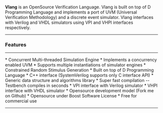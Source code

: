 <p class="lead">
	<strong>Vlang</strong> is an OpenSource Verification Language. Vlang is built on top of D Programming Language and implements a port of UVM (Universal Verification Methodology) and a discrete event simulator. Vlang interfaces with Verilog and VHDL simulators using VPI and VHPI interfaces respectively.
</p>


<!-- <img src="img/vlang_tb_arch.png" alt="alt text" class="pull-right" style="margin-bottom:20px;"> -->

<hr/>
<h3>Features</h3>
<hr/>
* Concurrent Multi-threaded Simulation Engine
* Implements a concurrency enabled UVM
* Supports multiple instantiations of simulator engines
* Constrained Random Stimulus Generation
* Built on top of D Programming Language
* C++ interface (SystemVerilog supports only C interface API)
* Generic data structure and algorithms library
* Super fast compilation -- Testbench compiles in seconds
* VPI interface with Verilog simulator
* VHPI interface with VHDL simulator
* Opensource development model (Fork me on Github)
* Opensource under Boost Software License
* Free for commercial use

<div class="clear"></div>
<hr/>

<!-- Google Code -->
<script type="text/javascript">
/* <![CDATA[ */
var google_conversion_id = 983836026;
var google_custom_params = window.google_tag_params;
var google_remarketing_only = true;
/* ]]> */
</script>
<script type="text/javascript" src="//www.googleadservices.com/pagead/conversion.js">
</script>
<noscript>
<div style="display:inline;">
<img height="1" width="1" style="border-style:none;" alt="" src="//googleads.g.doubleclick.net/pagead/viewthroughconversion/983836026/?value=0&amp;guid=ON&amp;script=0"/>
</div>
</noscript>
